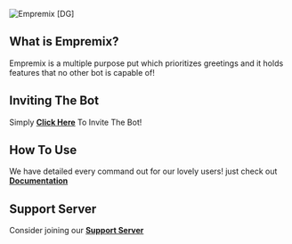 ![Empremix [DG]](https://cdn.discordapp.com/attachments/680360684399493123/716652143750283325/Empremix_DG.png)

## What is Empremix?

Empremix is a multiple purpose put which prioritizes greetings and it holds features that no other bot is capable of!

## Inviting The Bot

Simply [**Click Here**](https://discordapp.com/oauth2/authorize?client_id=588398820916985873&scope=bot&permissions=470150208) To Invite The Bot!

## How To Use

We have detailed every command out for our lovely users!
just check out [**Documentation**](https://github.com/TheHQE/Empremix/blob/master/Documentation/README.MD)

## Support Server
Consider joining our [**Support Server**](https://discord.gg/HA7UCtr)
